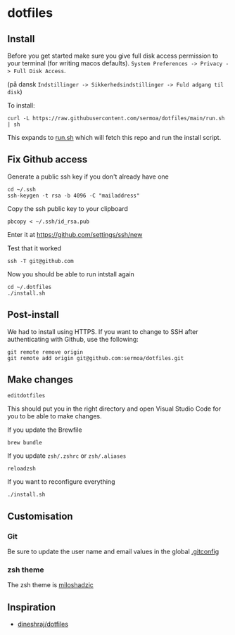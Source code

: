 # dotfiles

## Install

Before you get started make sure you give full disk access permission to your terminal (for writing macos defaults). `System Preferences -> Privacy -> Full Disk Access`.

(på dansk `Indstillinger -> Sikkerhedsindstillinger -> Fuld adgang til disk`)

To install:

    curl -L https://raw.githubusercontent.com/sermoa/dotfiles/main/run.sh | sh

This expands to [run.sh](./run.sh) which will fetch this repo and run the install script.

## Fix Github access

Generate a public ssh key if you don't already have one

    cd ~/.ssh
    ssh-keygen -t rsa -b 4096 -C "mailaddress"

Copy the ssh public key to your clipboard

    pbcopy < ~/.ssh/id_rsa.pub

Enter it at https://github.com/settings/ssh/new

Test that it worked

    ssh -T git@github.com

Now you should be able to run intstall again

    cd ~/.dotfiles
    ./install.sh

## Post-install

We had to install using HTTPS. If you want to change to SSH after authenticating with Github, use the following:

    git remote remove origin
    git remote add origin git@github.com:sermoa/dotfiles.git

## Make changes

    editdotfiles

This should put you in the right directory and open Visual Studio Code for you to be able to make changes.

If you update the Brewfile

    brew bundle

If you update `zsh/.zshrc` or `zsh/.aliases`

    reloadzsh

If you want to reconfigure everything

    ./install.sh
    
## Customisation

###  Git

Be sure to update the user name and email values in the global [.gitconfig](./git/.gitconfig)

### zsh theme

The zsh theme is [miloshadzic](https://github.com/ohmyzsh/ohmyzsh/blob/master/themes/miloshadzic.zsh-theme)

## Inspiration

* [dineshraj/dotfiles](https://github.com/dineshraj/dotfiles)
